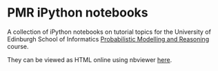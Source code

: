 # PMR iPython notebooks

A collection of iPython notebooks on tutorial topics for the University of Edinburgh School of Informatics [Probabilistic Modelling and Reasoning](http://www.inf.ed.ac.uk/teaching/courses/pmr/pmrlectures.html) course.

They can be viewed as HTML online using nbviewer [here](http://nbviewer.ipython.org/github/matt-graham/pmr-notebooks/tree/master).
